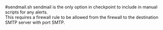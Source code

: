 #sendmail.sh
sendmail is the only option in checkpoint to include in manual scripts for any alerts. <br>
This requires a firewall rule to be allowed from the firewall to the destination SMTP server with port SMTP.
